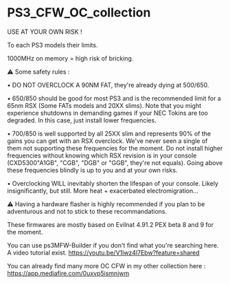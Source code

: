 # PS3_CFW_OC_collection

USE AT YOUR OWN RISK !

To each PS3 models their limits.

1000MHz on memory = high risk of bricking.

⚠️ Some safety rules :

• DO NOT OVERCLOCK A 90NM FAT, they're already dying at 500/650.

• 650/850 should be good for most PS3 and is the recommended limit for a 65nm RSX (Some FATs models and 20XX slims).
Note that you might experience shutdowns in demanding games if your NEC Tokins are too degraded. In this case, just install lower frequencies.

• 700/850 is well supported by all 25XX slim and represents 90% of the gains you can get with an RSX overclock.
We've never seen a single of them not supporting these frequencies for the moment.
Do not install higher frequencies without knowing which RSX revision is in your console (CXD5300"A1GB", "CGB", "DGB" or "GGB", they're not equals).
Going above these frequencies blindly is up to you and at your own risks.

• Overclocking WILL inevitably shorten the lifespan of your console. Likely insignificantly, but still. 
More heat + exacerbated electromigration...

⚠️ Having a hardware flasher is highly recommended if you plan to be adventurous and not to stick to these recommandations.

These firmwares are mostly based on Evilnat 4.91.2 PEX beta 8 and 9 for the moment.

You can use ps3MFW-Builder if you don't find what you're searching here.
A video tutorial exist.
https://youtu.be/V1lwz4l7Ebw?feature=shared

You can already find many more OC CFW in my other collection here :
https://app.mediafire.com/0uxvp5ismnjwm
